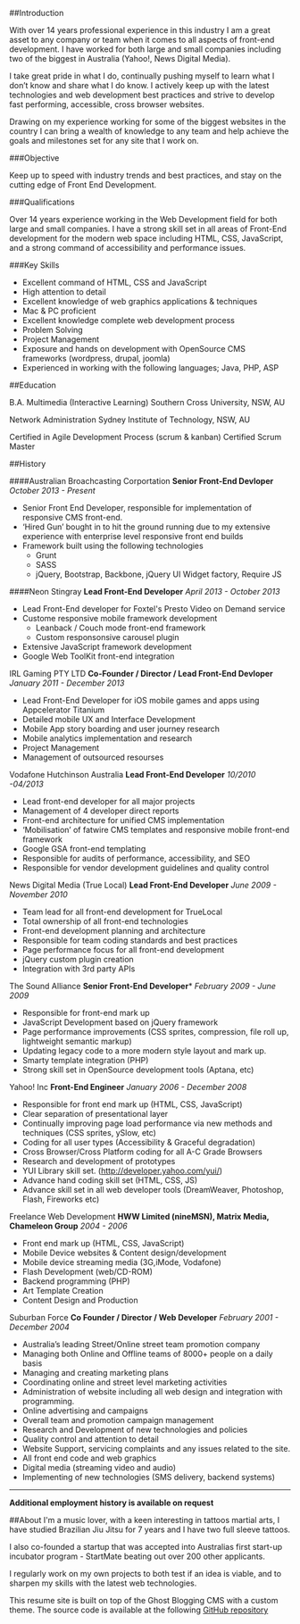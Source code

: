##Introduction

With over 14 years professional experience in this industry I am a great asset to any company or team when it comes to all aspects of front-end development. I have worked for both large and small companies including two of the biggest in Australia (Yahoo!, News Digital Media).

I take great pride in what I do, continually pushing myself to learn what I don’t know and share what I do know. I actively keep up with the latest technologies and web development best practices and strive to develop fast performing, accessible, cross browser websites.

Drawing on my experience working for some of the biggest websites in the country I can bring a wealth of knowledge to any team and help achieve the goals and milestones set for any site that I work on.

###Objective

Keep up to speed with industry trends and best practices, and stay on the cutting edge of Front End Development.

###Qualifications

Over 14 years experience working in the Web Development field for both large and small companies. I have a strong skill set in all areas of Front-End development for the modern web space including HTML, CSS, JavaScript, and a strong command of accessibility and performance issues. 

###Key Skills

- Excellent command of HTML, CSS and JavaScript
- High attention to detail
- Excellent knowledge of web graphics applications & techniques
- Mac & PC proficient
- Excellent knowledge complete web development process
- Problem Solving
- Project Management 
- Exposure and hands on development with OpenSource CMS frameworks (wordpress, drupal, joomla)
- Experienced in working with the following languages; Java, PHP, ASP


##Education

B.A. Multimedia (Interactive Learning)
Southern Cross University, NSW, AU

Network Administration
Sydney Institute of Technology, NSW, AU

Certified in Agile Development Process (scrum & kanban)
Certified Scrum Master

##History

####Australian Broachcasting Corportation
**Senior Front-End Devloper**
*October 2013 - Present*
- Senior Front End Developer, responsible for implementation of responsive CMS front-end.
- ‘Hired Gun’ bought in to hit the ground running due to my extensive experience with enterprise level responsive front end builds
- Framework built using the following technologies
	- Grunt
	- SASS
	- jQuery, Bootstrap, Backbone, jQuery UI Widget factory, Require JS

####Neon Stingray
**Lead Front-End Developer**
*April 2013 - October 2013*
- Lead Front-End developer for Foxtel's Presto Video on Demand service
- Custome responsive mobile framework development
	- Leanback / Couch mode front-end framework
	- Custom responsonsive carousel plugin
- Extensive JavaScript framework development
- Google Web ToolKit front-end integration

IRL Gaming PTY LTD
**Co-Founder / Director / Lead Front-End Devloper**
*January 2011 - December 2013*
- Lead Front-End Developer for iOS mobile games and apps using Appcelerator Titanium
- Detailed mobile UX and Interface Development
- Mobile App story boarding and user journey research
- Mobile analytics implementation and research
- Project Management
- Management of outsourced resourses


Vodafone Hutchinson Australia
**Lead Front-End Developer**
*10/2010 -04/2013*
- Lead front-end developer for all major projects
- Management of 4 developer direct reports
- Front-end architecture for unified CMS implementation
- ‘Mobilisation’ of fatwire CMS templates and responsive mobile front-end framework
- Google GSA front-end templating
- Responsible for audits of performance, accessibility, and SEO 
- Responsible for vendor development guidelines and quality control


News Digital Media (True Local)
**Lead Front-End Developer**
*June 2009 - November 2010*
- Team lead for all front-end development for TrueLocal
- Total ownership of all front-end technologies
- Front-end development planning and architecture 
- Responsible for team coding standards and best practices
- Page performance focus for all front-end development
- jQuery custom plugin creation
- Integration with 3rd party APIs

The Sound Alliance
**Senior Front-End Developer***
*February 2009 - June 2009*
- Responsible for front-end mark up
- JavaScript Development based on jQuery framework
- Page performance improvements (CSS sprites, compression, file roll up, lightweight semantic markup)
- Updating legacy code to a more modern style layout and mark up.
- Smarty template integration (PHP)
- Strong skill set in OpenSource development tools (Aptana, etc)

Yahoo! Inc
**Front-End Engineer**
*January 2006 - December 2008*
- Responsible for front end mark up (HTML, CSS, JavaScript)
- Clear separation of presentational layer
- Continually improving page load performance via new methods and techniques (CSS sprites, ySlow, etc)
- Coding for all user types (Accessibility & Graceful degradation)
- Cross Browser/Cross Platform coding for all A-C Grade Browsers
- Research and development of prototypes
- YUI Library skill set. (http://developer.yahoo.com/yui/)
- Advance hand coding skill set (HTML, CSS, JS)
- Advance skill set in all web developer tools (DreamWeaver, Photoshop, Flash, Fireworks etc)


Freelance Web Development
**HWW Limited (nineMSN), Matrix Media, Chameleon Group**
*2004 - 2006*
- Front end mark up (HTML, CSS, JavaScript)
- Mobile Device websites & Content design/development
- Mobile device streaming media (3G,iMode, Vodafone)
- Flash Development (web/CD-ROM)
- Backend programming (PHP)
- Art Template Creation
- Content Design and Production


Suburban Force
**Co Founder / Director / Web Developer**
*February 2001 - December 2004*
- Australia’s leading Street/Online street team promotion company
- Managing both Online and Offline teams of 8000+ people on a daily basis
- Managing and creating marketing plans
- Coordinating online and street level marketing activities
- Administration of website including all web design and integration with programming.
- Online advertising and campaigns
- Overall team and promotion campaign management
- Research and Development of new technologies and policies
- Quality control and attention to detail
- Website Support, servicing complaints and any issues related to the site.
- All front end code and web graphics
- Digital media (streaming video and audio)
- Implementing of new technologies (SMS delivery, backend systems)

---

**Additional employment history is available on request**

##About
I'm a music lover, with a keen interesting in tattoos martial arts, I have studied Brazilian Jiu Jitsu for 7 years and I  have two full sleeve tattoos.

I also co-founded a startup that was accepted into Australias first start-up incubator program - StartMate beating out over 200 other applicants.

I regularly work on my own projects to both test if an idea is viable, and to sharpen my skills with the latest web technologies. 

This resume site is built on top of the Ghost Blogging CMS with a custom theme. The source code is available at the following [GitHub repository](https://github.com/mdbrennan/mdbrennan.github.io)
